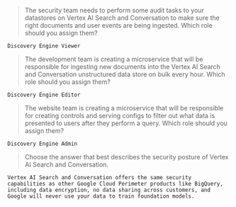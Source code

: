>The security team needs to perform some audit tasks to your datastores on Vertex AI Search and Conversation to make sure the right documents and user events are being ingested. Which role should you assign them?
```
Discovery Engine Viewer
```
>The development team is creating a microservice that will be responsible for ingesting new documents into the Vertex AI Search and Conversation unstructured data store on bulk every hour. Which role should you assign them?
```
Discovery Engine Editor
```
>The website team is creating a microservice that will be responsible for creating controls and serving configs to filter out what data is presented to users after they perform a query. Which role should you assign them?
```
Discovery Engine Admin
```
>Choose the answer that best describes the security posture of Vertex AI Search and Conversation.
```
Vertex AI Search and Conversation offers the same security capabilities as other Google Cloud Perimeter products like BigQuery, including data encryption, no data sharing across customers, and Google will never use your data to train foundation models.
```